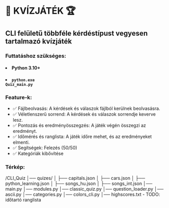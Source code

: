 # 🧠 KVÍZJÁTÉK 🏆
## CLI felületű többféle kérdéstípust vegyesen tartalmazó kvízjáték
### Futtatáshoz szükséges:
#### <li>Python 3.10+</li>
#### <li><code>python.exe Quiz_main.py</code></li>

### Feature-k:
- ✅ Fájlbeolvasás: A kérdések és válaszok fájlból kerülnek beolvasásra.
- ✅ Véletlenszerű sorrend: A kérdések és válaszok sorrendje keverve lesz.
- ✅ Pontozás és eredményösszegzés: A játék végén összegzi az eredményt.
- ✅ Időmérés és ranglista: A játék időre mehet, és az eredményeket elmenti.
- ✅ Segítségek: Felezés (50/50)
- ✅ Kategóriák kibővítése

### Térkép:
/CLI_Quiz
│── quizes/
│   ├── capitals.json
│   ├── cars.json
│   ├── python_learning.json
│   ├── songs_hu.json
│   ├── songs_int.json
│── main.py
│── modules.py
│── classic_quiz.py
│── question_loader.py
│── ascii.py
│── categories.py
│── colors_cli.py
│── highscores.txt - TODO: időtartó ranglista